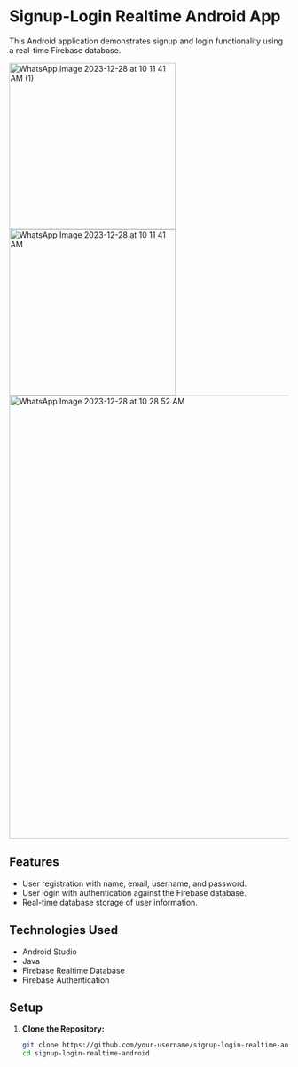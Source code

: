 # Signup-Login Realtime Android App

This Android application demonstrates signup and login functionality using a real-time Firebase database.

<img width="300" alt="WhatsApp Image 2023-12-28 at 10 11 41 AM (1)" src="https://github.com/VinitaSonwane/Signup-Login-Realtime/assets/121440798/c752c122-24ae-4989-95dc-f1dd50f4ac1b">
<img width="300" alt="WhatsApp Image 2023-12-28 at 10 11 41 AM"src="https://github.com/VinitaSonwane/Signup-Login-Realtime/assets/121440798/706f5bbf-f8c2-45d6-a0bc-d6c264323a6b">
<img width ="800" alt ="WhatsApp Image 2023-12-28 at 10 28 52 AM"src="https://github.com/VinitaSonwane/Signup-Login-Realtime/assets/121440798/110b3d84-af4f-4e11-a617-c3357fb6c59c">






## Features

- User registration with name, email, username, and password.
- User login with authentication against the Firebase database.
- Real-time database storage of user information.

## Technologies Used

- Android Studio
- Java
- Firebase Realtime Database
- Firebase Authentication

## Setup

1. **Clone the Repository:**

   ```bash
   git clone https://github.com/your-username/signup-login-realtime-android.git
   cd signup-login-realtime-android
